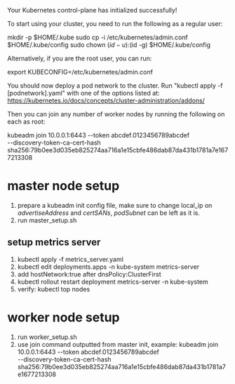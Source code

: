 Your Kubernetes control-plane has initialized successfully!

To start using your cluster, you need to run the following as a regular user:

  mkdir -p $HOME/.kube
  sudo cp -i /etc/kubernetes/admin.conf $HOME/.kube/config
  sudo chown $(id -u):$(id -g) $HOME/.kube/config

Alternatively, if you are the root user, you can run:

  export KUBECONFIG=/etc/kubernetes/admin.conf

You should now deploy a pod network to the cluster.
Run "kubectl apply -f [podnetwork].yaml" with one of the options listed at:
  https://kubernetes.io/docs/concepts/cluster-administration/addons/

Then you can join any number of worker nodes by running the following on each as root:

kubeadm join 10.0.0.1:6443 --token abcdef.0123456789abcdef \
        --discovery-token-ca-cert-hash sha256:79b0ee3d035eb825274aa716a1e15cbfe486dab87da431b1781a7e1677213308 

# master node setup
1. prepare a kubeadm init config file, make sure to change local_ip on *advertiseAddress* and *certSANs*, *podSubnet* can be left as it is.
2. run master_setup.sh

## setup metrics server
1. kubectl apply -f metrics_server.yaml
2. kubectl edit deployments.apps -n kube-system metrics-server
3. add hostNetwork:true after dnsPolicy:ClusterFirst
4. kubectl rollout restart deployment metrics-server -n kube-system
5. verify: kubectl top nodes

# worker node setup
1. run worker_setup.sh
2. use join command outputted from master init, example: kubeadm join 10.0.0.1:6443 --token abcdef.0123456789abcdef \
        --discovery-token-ca-cert-hash sha256:79b0ee3d035eb825274aa716a1e15cbfe486dab87da431b1781a7e1677213308 
